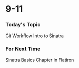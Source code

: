 # 9-11

### Today's Topic
Git Workflow
Intro to Sinatra


### For Next Time
Sinatra Basics Chapter in Flatiron
